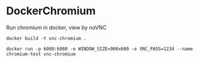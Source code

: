 # DockerChromium
Run chromium in docker, view by noVNC


```shell
docker build -t vnc-chromium .
```

```shell
docker run -p 6080:6080 -e WINDOW_SIZE=900x600 -e VNC_PASS=1234 --name chromium-test vnc-chromium
```
